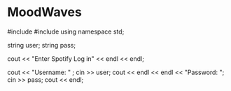 # MoodWaves
#include <iostream>
#include <string>
using namespace std; 

string user;
string pass;

cout << "Enter Spotify Log in" << endl << endl; 

cout << "Username: " ;
cin >> user;
cout << endl << endl << "Password: ";
cin >> pass;
cout << endl;










